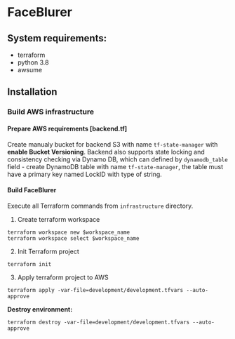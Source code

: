 # FaceBlurer

## System requirements:

- terraform
- python 3.8
- awsume

## Installation 

### Build AWS infrastructure

#### Prepare AWS requirements [backend.tf]

Create manualy bucket for backend S3 with name `tf-state-manager` with **enable Bucket Versioning**. Backend also supports state locking and consistency checking via Dynamo DB, which can defined by `dynamodb_table` field - create DynamoDB table with name `tf-state-manager`, the table must have a primary key named LockID with type of string.

#### Build FaceBlurer

Execute all Terraform commands from `infrastructure` directory.

1. Create terraform workspace

```
terraform workspace new $workspace_name
terraform workspace select $workspace_name
```

2. Init Terraform project

```
terraform init
```

3. Apply terraform project to AWS

```
terraform apply -var-file=development/development.tfvars --auto-approve
```

**Destroy environment:**

```
terraform destroy -var-file=development/development.tfvars --auto-approve
```